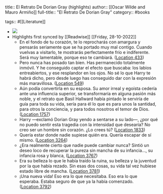 title:: El Retrato De Dorian Gray (highlights)
author:: [[Oscar Wilde and Mauro Armiño]]
full-title:: "El Retrato De Dorian Gray"
category:: #books

tags:: #[[Literature]]

- ![](https://m.media-amazon.com/images/I/91KVu+3L8dL._SY160.jpg)
- Highlights first synced by [[Readwise]] [[Friday, 28-10-2022]]
	- En el fondo de tu corazón, te lo reprocharás con amargura y pensarás seriamente que se ha portado muy mal contigo. Cuando vuelvas a visitarlo, te mostrarás perfectamente frío e indiferente. Será muy lamentable, porque eso te cambiará. ([Location 433](https://readwise.io/to_kindle?action=open&asin=B0095QVDH4&location=433))
	- Pero nunca has posado tan bien. Has permanecido totalmente inmóvil. Y he conseguido captar el efecto que buscaba: los labios entreabiertos, y ese resplandor en los ojos. No sé lo que Harry te habrá dicho, pero desde luego has conseguido dar con la expresión más maravillosa. ([Location 549](https://readwise.io/to_kindle?action=open&asin=B0095QVDH4&location=549))
	- Aún podía convertirla en su esposa. Su amor irreal y egoísta cedería ante una influencia superior, se transformaría en alguna pasión más noble, y el retrato que Basil Hallward había pintado le serviría de guía para toda su vida, sería para él lo que es para unos la santidad, para otros la conciencia, y para todos nosotros el temor de Dios. ([Location 1757](https://readwise.io/to_kindle?action=open&asin=B0095QVDH4&location=1757))
	- Harry —exclamó Dorian Gray yendo a sentarse a su lado—, ¿por qué no puedo sentir esta tragedia con la intensidad que desearía? No creo ser un hombre sin corazón. ¿Lo crees tú? ([Location 1833](https://readwise.io/to_kindle?action=open&asin=B0095QVDH4&location=1833))
	- Quería estar donde nadie supiese quién era. Quería escapar de sí mismo. ([Location 3264](https://readwise.io/to_kindle?action=open&asin=B0095QVDH4&location=3264))
	- ¿Era realmente cierto que nadie puede cambiar nunca? Sintió un deseo loco de recuperar la pureza sin mancha de su infancia..., su infancia rosa y blanca, ([Location 3767](https://readwise.io/to_kindle?action=open&asin=B0095QVDH4&location=3767))
	- Era su belleza lo que le había traído la ruina, su belleza y la juventud por la que había rezado. Sin esas dos cosas, su vida tal vez hubiese estado libre de mancha. ([Location 3781](https://readwise.io/to_kindle?action=open&asin=B0095QVDH4&location=3781))
	- ¡Una nueva vida! Eso era lo que necesitaba. Eso era lo que esperaba. Estaba seguro de que ya la había comenzado. ([Location 3792](https://readwise.io/to_kindle?action=open&asin=B0095QVDH4&location=3792))